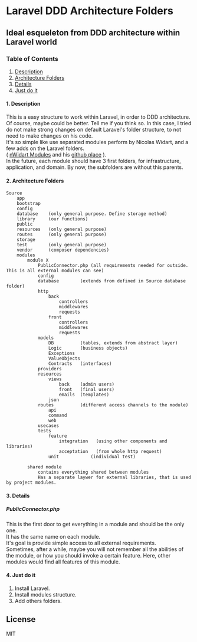 # Laravel DDD Architecture Folders
## Ideal esqueleton from DDD architecture within Laravel world
  
### Table of Contents
1. [Description](#1-description)
2. [Architecture Folders](#2-architecture-folders)
3. [Details](#3-details)
4. [Just do it](#4-just-do-it)
  
#### 1. Description
This is a easy structure to work within Laravel, in order to DDD architecture. 
Of course, maybe could be better. Tell me if you think so.
In this case, I tried do not make strong changes on default Laravel's folder structure, to not need to make changes on his code.  
It's so simple like use separated modules perform by Nicolas Widart, and a few adds on the Laravel folders.  
( <a href="https://docs.laravelmodules.com">nWidart Modules</a> and his <a href="https://github.com/nWidart/laravel-modules">github place</a> ).  
In the future, each module should have 3 first folders, for infrastructure, application, and domain. By now, the subfolders are without this parents.
  

#### 2. Architecture Folders
```
Source					 		
	app						
	bootstrap						
	config						
	database	(only general purpose. Define storage method)
	library		(our functions)				
	public						
	resources	(only general purpose)				
	routes		(only general purpose)				
	storage						
	test		(only general purpose)				
	vendor		(composer dependencies)				
	modules	
		module X					
			PublicConnector.php (all requirements needed for outside. This is all external modules can see)
			config				
			database        (extends from defined in Source database folder)
			http				
				back			
					controllers		
					middlewares		
					requests		
				front			
					controllers		
					middlewares		
					requests		
			models				
				DB      	(tables, extends from abstract layer)	
				Logic   	(business objects)
				Exceptions
				ValueObjects
				Contracts	(interfaces)
			providers				
			resources				
				views			
					back    (admin users)
					front   (final users)
					emails  (templates)
				json			
			routes			(different access channels to the module) 				
				api			
				command			
				web			
			usecases				
			tests				
				feature			
					integration   (using other components and libraries)
					acceptation   (from whole http request)
				unit            (individual test)
							
		shared module 					
			contains everything shared between modules				
			Has a separate laywer for external libraries, that is used by project modules.				

```  
  
  
#### 3. Details
##### PublicConnector.php 
This is the first door to get everything in a module and should be the only one.  
It has the same name on each module.  
It's goal is provide simple access to all external requirements.  
Sometimes, after a while, maybe you will not remember all the abilities of the module, or how you should invoke a certain feature. Here, other modules would find all features of this module.


#### 4. Just do it
1. Install Laravel.
2. Install modules structure.
3. Add others folders.

## License
MIT




